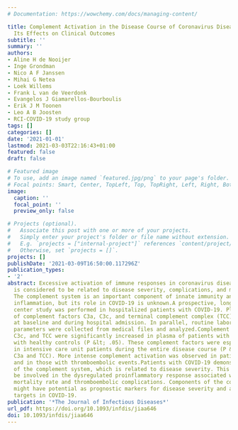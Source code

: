 ```yaml
---
# Documentation: https://wowchemy.com/docs/managing-content/

title: Complement Activation in the Disease Course of Coronavirus Disease 2019 and
  Its Effects on Clinical Outcomes
subtitle: ''
summary: ''
authors:
- Aline H de Nooijer
- Inge Grondman
- Nico A F Janssen
- Mihai G Netea
- Loek Willems
- Frank L van de Veerdonk
- Evangelos J Giamarellos-Bourboulis
- Erik J M Toonen
- Leo A B Joosten
- RCI-COVID-19 study group
tags: []
categories: []
date: '2021-01-01'
lastmod: 2021-03-03T22:16:43+01:00
featured: false
draft: false

# Featured image
# To use, add an image named `featured.jpg/png` to your page's folder.
# Focal points: Smart, Center, TopLeft, Top, TopRight, Left, Right, BottomLeft, Bottom, BottomRight.
image:
  caption: ''
  focal_point: ''
  preview_only: false

# Projects (optional).
#   Associate this post with one or more of your projects.
#   Simply enter your project's folder or file name without extension.
#   E.g. `projects = ["internal-project"]` references `content/project/deep-learning/index.md`.
#   Otherwise, set `projects = []`.
projects: []
publishDate: '2021-03-09T16:50:00.117296Z'
publication_types:
- '2'
abstract: Excessive activation of immune responses in coronavirus disease 2019 (COVID-19)
  is considered to be related to disease severity, complications, and mortality rate.
  The complement system is an important component of innate immunity and can stimulate
  inflammation, but its role in COVID-19 is unknown.A prospective, longitudinal, single
  center study was performed in hospitalized patients with COVID-19. Plasma concentrations
  of complement factors C3a, C3c, and terminal complement complex (TCC) were assessed
  at baseline and during hospital admission. In parallel, routine laboratory and clinical
  parameters were collected from medical files and analyzed.Complement factors C3a,
  C3c, and TCC were significantly increased in plasma of patients with COVID-19 compared
  with healthy controls (P &lt; .05). These complement factors were especially elevated
  in intensive care unit patients during the entire disease course (P &lt; .005 for
  C3a and TCC). More intense complement activation was observed in patients who died
  and in those with thromboembolic events.Patients with COVID-19 demonstrate activation
  of the complement system, which is related to disease severity. This pathway may
  be involved in the dysregulated proinflammatory response associated with increased
  mortality rate and thromboembolic complications. Components of the complement system
  might have potential as prognostic markers for disease severity and as therapeutic
  targets in COVID-19.
publication: '*The Journal of Infectious Diseases*'
url_pdf: https://doi.org/10.1093/infdis/jiaa646
doi: 10.1093/infdis/jiaa646
---
```

